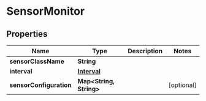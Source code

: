 
# SensorMonitor

## Properties
Name | Type | Description | Notes
------------ | ------------- | ------------- | -------------
**sensorClassName** | **String** |  | 
**interval** | [**Interval**](Interval.md) |  | 
**sensorConfiguration** | **Map&lt;String, String&gt;** |  |  [optional]



